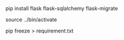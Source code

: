 pip install flask flask-sqlalchemy flask-migrate

source ../bin/activate

pip freeze > requirement.txt